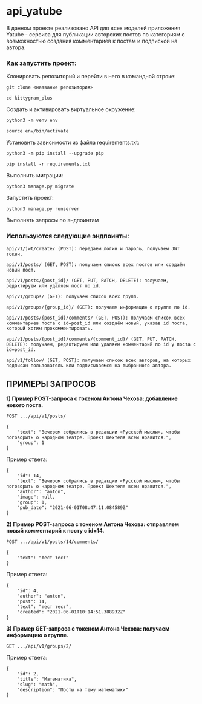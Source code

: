 # api_yatube
В данном проекте реализовано API для всех моделей приложения Yatube - сервиса для публикации авторских постов по категориям с возможностью создания комментариев к постам и подпиской на автора.


### Как запустить проект:

Клонировать репозиторий и перейти в него в командной строке:

```
git clone <название репозитория>
```

```
cd kittygram_plus
```

Cоздать и активировать виртуальное окружение:

```
python3 -m venv env
```

```
source env/bin/activate
```

Установить зависимости из файла requirements.txt:

```
python3 -m pip install --upgrade pip
```

```
pip install -r requirements.txt
```

Выполнить миграции:

```
python3 manage.py migrate
```

Запустить проект:

```
python3 manage.py runserver
```

Выполнять запросы по эндпоинтам


### Используются следующие эндпоинты:

```
api/v1/jwt/create/ (POST): передаём логин и пароль, получаем JWT токен.
```
```
api/v1/posts/ (GET, POST): получаем список всех постов или создаём новый пост.
```
```
api/v1/posts/{post_id}/ (GET, PUT, PATCH, DELETE): получаем, редактируем или удаляем пост по id.
```
```
api/v1/groups/ (GET): получаем список всех групп.
```
```
api/v1/groups/{group_id}/ (GET): получаем информацию о группе по id.
```
```
api/v1/posts/{post_id}/comments/ (GET, POST): получаем список всех комментариев поста с id=post_id или создаём новый, указав id поста, который хотим прокомментировать.
```
```
api/v1/posts/{post_id}/comments/{comment_id}/ (GET, PUT, PATCH, DELETE): получаем, редактируем или удаляем комментарий по id у поста с id=post_id.
```
```
api/v1/follow/ (GET, POST): получаем список всех авторов, на которых подписан пользователь или подписываемся на выбранного автора.
```


## ПРИМЕРЫ ЗАПРОСОВ

**1) Пример POST-запроса с токеном Антона Чехова: добавление нового поста.**
```
POST .../api/v1/posts/
```
```
{
    "text": "Вечером собрались в редакции «Русской мысли», чтобы поговорить о народном театре. Проект Шехтеля всем нравится.",
    "group": 1
}
```
Пример ответа:
```
{
    "id": 14,
    "text": "Вечером собрались в редакции «Русской мысли», чтобы поговорить о народном театре. Проект Шехтеля всем нравится.",
    "author": "anton",
    "image": null,
    "group": 1,
    "pub_date": "2021-06-01T08:47:11.084589Z"
}
```


**2) Пример POST-запроса с токеном Антона Чехова: отправляем новый комментарий к посту с id=14.**
```
POST .../api/v1/posts/14/comments/
```
```
{
    "text": "тест тест"
} 
```
Пример ответа:
```
{
    "id": 4,
    "author": "anton",
    "post": 14,
    "text": "тест тест",
    "created": "2021-06-01T10:14:51.388932Z"
} 
```


**3) Пример GET-запроса с токеном Антона Чехова: получаем информацию о группе.**
```
GET .../api/v1/groups/2/
```
Пример ответа:
```
{
    "id": 2,
    "title": "Математика",
    "slug": "math",
    "description": "Посты на тему математики"
} 
```
